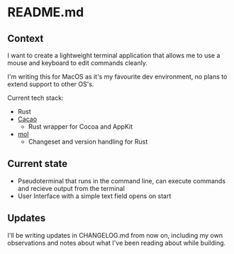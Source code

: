 # README.md

## Context

I want to create a lightweight terminal application that allows me to use a mouse and keyboard to edit commands cleanly.

I'm writing this for MacOS as it's my favourite dev environment, no plans to extend support to other OS's.

Current tech stack:
- Rust
- [Cacao](https://github.com/ryanmcgrath/cacao)
  - Rust wrapper for Cocoa and AppKit
- [mol](https://github.com/DmitryDodzin/mol)
  - Changeset and version handling for Rust

## Current state
- Pseudoterminal that runs in the command line, can execute commands and recieve output from the terminal
- User Interface with a simple text field opens on start

## Updates

I'll be writing updates in CHANGELOG.md from now on, including my own observations and notes about what I've been reading about while building.


